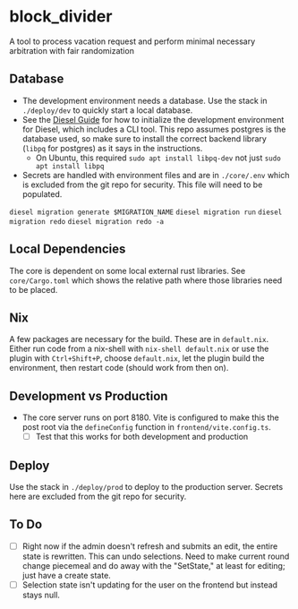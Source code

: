 # block_divider
A tool to process vacation request and perform minimal necessary arbitration with fair randomization

## Database
- The development environment needs a database. Use the stack in `./deploy/dev` to quickly start a local database.
- See the [Diesel Guide](https://diesel.rs/) for how to initialize the development environment for Diesel, which includes a CLI tool. This repo assumes postgres is the database used, so make sure to install the correct backend library (`libpq` for postgres) as it says in the instructions.
    - On Ubuntu, this required `sudo apt install libpq-dev` not just `sudo apt install libpq`
- Secrets are handled with environment files and are in `./core/.env` which is excluded from the git repo for security. This file will need to be populated.

`diesel migration generate $MIGRATION_NAME`
`diesel migration run`
`diesel migration redo`
`diesel migration redo -a`


## Local Dependencies
The core is dependent on some local external rust libraries. See `core/Cargo.toml` which shows the relative path where those libraries need to be placed.

## Nix
A few packages are necessary for the build. These are in `default.nix`. Either run code from a nix-shell with `nix-shell default.nix` or use the plugin with `Ctrl+Shift+P`, choose `default.nix`, let the plugin build the environment, then restart code (should work from then on).

## Development vs Production
- The core server runs on port 8180. Vite is configured to make this the post root via the `defineConfig` function in `frontend/vite.config.ts`.
    - [ ] Test that this works for both development and production

## Deploy
Use the stack in `./deploy/prod` to deploy to the production server. Secrets here are excluded from the git repo for security.

## To Do
- [ ] Right now if the admin doesn't refresh and submits an edit, the entire state is rewritten. This can undo selections. Need to make current round change piecemeal and do away with the "SetState," at least for editing; just have a create state.
- [ ] Selection state isn't updating for the user on the frontend but instead stays null.